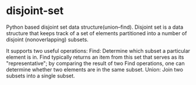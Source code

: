 # disjoint-set
Python based disjoint set data structure(union–find). 
Disjoint set is a data structure that keeps track of a set of elements partitioned into a number of disjoint (nonoverlapping) subsets. 

It supports two useful operations:
    Find: Determine which subset a particular element is in. 
          Find typically returns an item from this set that serves as its "representative";
          by comparing the result of two Find operations, one can determine whether two elements are in the same subset.
    Union: Join two subsets into a single subset.
